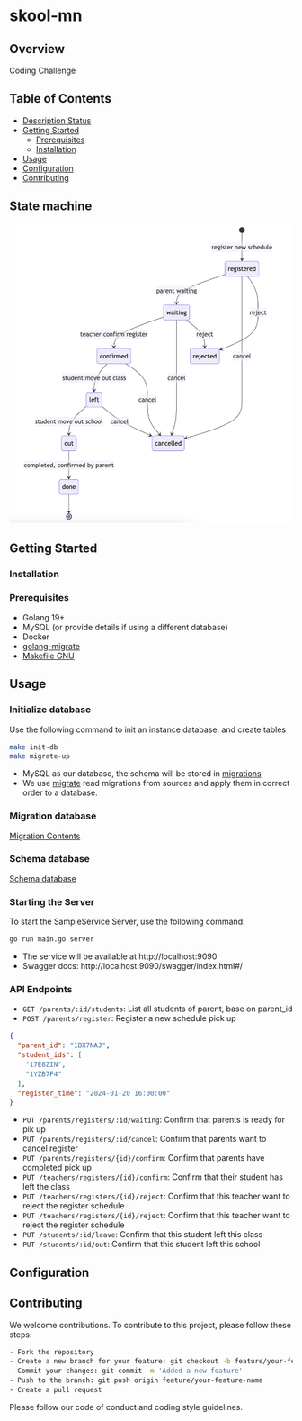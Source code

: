 # skool-mn

## Overview
Coding Challenge

## Table of Contents
- [Description Status](#status)
- [Getting Started](#getting-started)
  - [Prerequisites](#prerequisites)
  - [Installation](#installation)
- [Usage](#usage)
- [Configuration](#configuration)
- [Contributing](#contributing)

## State machine
![Project Image](image/state_machine.png)

## Getting Started
### Installation

### Prerequisites
- Golang 19+
- MySQL (or provide details if using a different database)
- Docker
- [golang-migrate](https://github.com/golang-migrate/migrate)
- [Makefile GNU](https://www.gnu.org/software/make/manual/make.html)

## Usage
### Initialize database
Use the following command to init an instance database, and create tables
```bash
make init-db
make migrate-up
```
- MySQL as our database, the schema will be stored in [migrations](migrations)
- We use [migrate](#https://github.com/golang-migrate/migrate/blob/master/GETTING_STARTED.md) read migrations from sources and apply them in correct order to a database.

### Migration database
[Migration Contents](MIGRATIONS.md)

### Schema database
[Schema database](SCHEMADB.md)

### Starting the Server
To start the SampleService Server, use the following command:
```bash
go run main.go server
```
- The service will be available at http://localhost:9090
- Swagger docs: http://localhost:9090/swagger/index.html#/

### API Endpoints
- `GET /parents/:id/students`: List all students of parent, base on parent_id
- `POST /parents/register`: Register a new schedule pick up
```json
{
  "parent_id": "1BX7NAJ",
  "student_ids": [
    "17E8ZIN",
    "1YZB7F4"
  ],
  "register_time": "2024-01-20 16:00:00"
}
```
- `PUT /parents/registers/:id/waiting`: Confirm that parents is ready for pik up
- `PUT /parents/registers/:id/cancel`: Confirm that parents want to cancel register
- `PUT /parents/registers/{id}/confirm`: Confirm that parents have completed pick up
- `PUT /teachers/registers/{id}/confirm`: Confirm that their student has left the class
- `PUT /teachers/registers/{id}/reject`: Confirm that this teacher want to reject the register schedule
- `PUT /teachers/registers/{id}/reject`: Confirm that this teacher want to reject the register schedule
- `PUT /students/:id/leave`: Confirm that this student left this class
- `PUT /students/:id/out`: Confirm that this student left this school

## Configuration

## Contributing
We welcome contributions. To contribute to this project, please follow these steps:
```bash
- Fork the repository
- Create a new branch for your feature: git checkout -b feature/your-feature-name
- Commit your changes: git commit -m 'Added a new feature'
- Push to the branch: git push origin feature/your-feature-name
- Create a pull request
```
Please follow our code of conduct and coding style guidelines.
